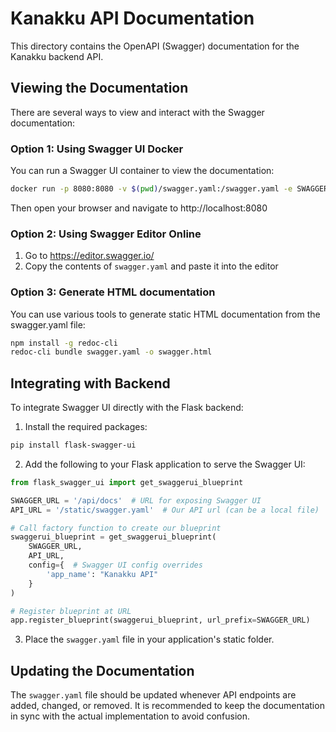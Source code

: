 # Kanakku API Documentation

This directory contains the OpenAPI (Swagger) documentation for the Kanakku backend API.

## Viewing the Documentation

There are several ways to view and interact with the Swagger documentation:

### Option 1: Using Swagger UI Docker

You can run a Swagger UI container to view the documentation:

```bash
docker run -p 8080:8080 -v $(pwd)/swagger.yaml:/swagger.yaml -e SWAGGER_JSON=/swagger.yaml swaggerapi/swagger-ui
```

Then open your browser and navigate to http://localhost:8080

### Option 2: Using Swagger Editor Online

1. Go to https://editor.swagger.io/
2. Copy the contents of `swagger.yaml` and paste it into the editor

### Option 3: Generate HTML documentation

You can use various tools to generate static HTML documentation from the swagger.yaml file:

```bash
npm install -g redoc-cli
redoc-cli bundle swagger.yaml -o swagger.html
```

## Integrating with Backend

To integrate Swagger UI directly with the Flask backend:

1. Install the required packages:
```bash
pip install flask-swagger-ui
```

2. Add the following to your Flask application to serve the Swagger UI:

```python
from flask_swagger_ui import get_swaggerui_blueprint

SWAGGER_URL = '/api/docs'  # URL for exposing Swagger UI
API_URL = '/static/swagger.yaml'  # Our API url (can be a local file)

# Call factory function to create our blueprint
swaggerui_blueprint = get_swaggerui_blueprint(
    SWAGGER_URL,
    API_URL,
    config={  # Swagger UI config overrides
        'app_name': "Kanakku API"
    }
)

# Register blueprint at URL
app.register_blueprint(swaggerui_blueprint, url_prefix=SWAGGER_URL)
```

3. Place the `swagger.yaml` file in your application's static folder.

## Updating the Documentation

The `swagger.yaml` file should be updated whenever API endpoints are added, changed, or removed. It is recommended to keep the documentation in sync with the actual implementation to avoid confusion. 